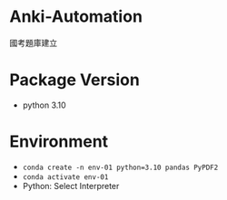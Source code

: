 # Anki-Automation

國考題庫建立

# Package Version

- python 3.10

# Environment

- `conda create -n env-01 python=3.10 pandas PyPDF2`
- `conda activate env-01`
- Python: Select Interpreter

